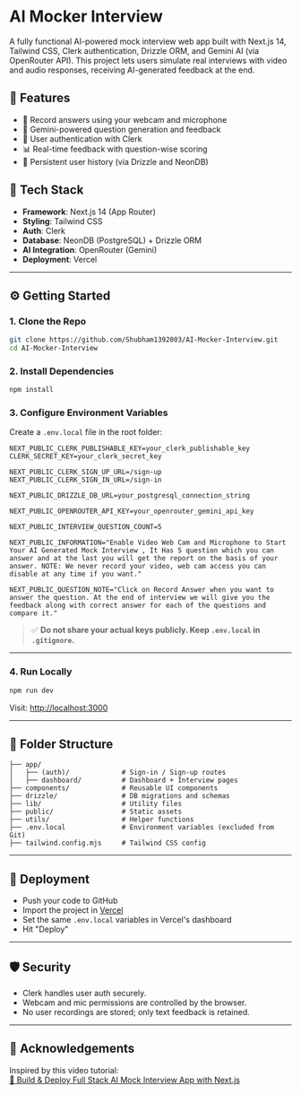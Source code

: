 
# AI Mocker Interview

A fully functional AI-powered mock interview web app built with Next.js 14, Tailwind CSS, Clerk authentication, Drizzle ORM, and Gemini AI (via OpenRouter API). This project lets users simulate real interviews with video and audio responses, receiving AI-generated feedback at the end.

## 🚀 Features

- 🎤 Record answers using your webcam and microphone
- 🤖 Gemini-powered question generation and feedback
- 🔐 User authentication with Clerk
- 📊 Real-time feedback with question-wise scoring
- 🧠 Persistent user history (via Drizzle and NeonDB)

## 🧪 Tech Stack

- **Framework**: Next.js 14 (App Router)
- **Styling**: Tailwind CSS
- **Auth**: Clerk
- **Database**: NeonDB (PostgreSQL) + Drizzle ORM
- **AI Integration**: OpenRouter (Gemini)
- **Deployment**: Vercel

---

## ⚙️ Getting Started

### 1. Clone the Repo

```bash
git clone https://github.com/Shubham1392003/AI-Mocker-Interview.git
cd AI-Mocker-Interview
```

### 2. Install Dependencies

```bash
npm install
```

### 3. Configure Environment Variables

Create a `.env.local` file in the root folder:

```env
NEXT_PUBLIC_CLERK_PUBLISHABLE_KEY=your_clerk_publishable_key
CLERK_SECRET_KEY=your_clerk_secret_key

NEXT_PUBLIC_CLERK_SIGN_UP_URL=/sign-up
NEXT_PUBLIC_CLERK_SIGN_IN_URL=/sign-in

NEXT_PUBLIC_DRIZZLE_DB_URL=your_postgresql_connection_string

NEXT_PUBLIC_OPENROUTER_API_KEY=your_openrouter_gemini_api_key

NEXT_PUBLIC_INTERVIEW_QUESTION_COUNT=5

NEXT_PUBLIC_INFORMATION="Enable Video Web Cam and Microphone to Start Your AI Generated Mock Interview , It Has 5 question which you can answer and at the last you will get the report on the basis of your answer. NOTE: We never record your video, web cam access you can disable at any time if you want."

NEXT_PUBLIC_QUESTION_NOTE="Click on Record Answer when you want to answer the question. At the end of interview we will give you the feedback along with correct answer for each of the questions and compare it."
```

> ✅ **Do not share your actual keys publicly. Keep `.env.local` in `.gitignore`.**

---

### 4. Run Locally

```bash
npm run dev
```

Visit: [http://localhost:3000](http://localhost:3000)

---

## 📁 Folder Structure

```
├── app/
│   ├── (auth)/             # Sign-in / Sign-up routes
│   ├── dashboard/          # Dashboard + Interview pages
├── components/             # Reusable UI components
├── drizzle/                # DB migrations and schemas
├── lib/                    # Utility files
├── public/                 # Static assets
├── utils/                  # Helper functions
├── .env.local              # Environment variables (excluded from Git)
├── tailwind.config.mjs     # Tailwind CSS config
```

---

## 📡 Deployment

- Push your code to GitHub
- Import the project in [Vercel](https://vercel.com/)
- Set the same `.env.local` variables in Vercel's dashboard
- Hit "Deploy"

---

## 🛡️ Security

- Clerk handles user auth securely.
- Webcam and mic permissions are controlled by the browser.
- No user recordings are stored; only text feedback is retained.

---

## 🙌 Acknowledgements

Inspired by this video tutorial:  
[🔗 Build & Deploy Full Stack AI Mock Interview App with Next.js](https://youtu.be/Q5LM985yUmQ?si=j3BxxJsgYjhPAAzC)
